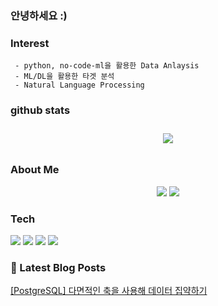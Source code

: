 
### 안녕하세요 :)

### Interest   
     - python, no-code-ml을 활용한 Data Anlaysis
     - ML/DL을 활용한 타겟 분석
     - Natural Language Processing

### github stats  

<div id="main" align="center">
    <img src="https://github-readme-stats.vercel.app/api?username=hr1588&count_private=true&show_icons=true&theme=radical"
        style="height: auto; margin-left: 20px; margin-right: 20px; padding: 10px;"/>
<!--         <img src="https://github-readme-stats.vercel.app/api/top-langs/?username=hr1588&layout=compact"   
        style="height: auto; margin-left: 20px; margin-right: 20px; padding: 10px;"/>  -->
</div>

### About Me  
<p align="center">
    <a href="https://hr1588.tistory.com/"><img src="https://img.shields.io/badge/Blog-FF5722?style=flat-square&logo=Blogger&logoColor=white"/></a>
    <a href="mailto:gaiqclass@gmail.com"><img src="https://img.shields.io/badge/Gmail-d14836?style=flat-square&logo=Gmail&logoColor=white&link=gaiqclass@gmail.com"/></a>
</p>

### Tech
<img src="https://img.shields.io/badge/Python-3776AB?style=flat&logo=Python&logoColor=white"/>
<img src="https://img.shields.io/badge/Anaconda-44A833?style=flat&logo=Anaconda&logoColor=white"/>
<img src="https://img.shields.io/badge/pandas-150458?style=flat&logo=pandas&logoColor=white"/>
<img src="https://img.shields.io/badge/Postgresql-4169E1?style=flat&logo=Postgresql&logoColor=white"/>

### 📕 Latest Blog Posts   

<a href ="https://hr1588.tistory.com/entry/F-2"> [PostgreSQL] 다면적인 축을 사용해 데이터 집약하기 </a> <br>